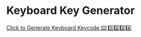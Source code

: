 # Keyboard Key Generator
[Click to Generate Keyboard Keycode ⌨️ 1️⃣2️⃣3️⃣4️⃣](https://avantikasingh2110.github.io/Keyboard_Key_Generator/)